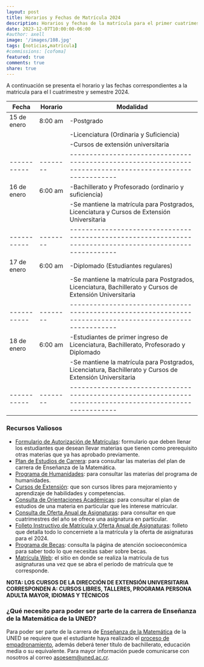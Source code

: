 ```yaml
---
layout: post
title: Horarios y Fechas de Matrícula 2024
description: Horarios y fechas de la matrícula para el primer cuatrimestre y semestre del 2024.
date: 2023-12-07T10:00:00-06:00
#author: axell
image: '/images/108.jpg'
tags: [noticias,matrícula]
#commissions: [cofoma]
featured: true
comments: true
share: true
---
```


A continuación se presenta el horario y las fechas correspondientes a la matricula para el I cuatrimestre y semestre 2024.

|Fecha      |Horario |Modalidad                                                                                                |
|-----------|--------|---------------------------------------------------------------------------------------------------------|
|15 de enero|8:00 am |-Postgrado                                                                                               |
|           |        |-Licenciatura (Ordinaria y Suficiencia)                                                                  |
|           |        |-Cursos de extensión universitaria                                                                       |
|-----------|--------|---------------------------------------------------------------------------------------------------------|
|16 de enero|6:00 am |-Bachillerato y Profesorado (ordinario y suficiencia)                                                    |
|           |        |-Se mantiene la matrícula para Postgrados, Licenciatura y Cursos de Extensión Universitaria              |
|-----------|--------|---------------------------------------------------------------------------------------------------------|
|17 de enero|6:00 am |-Diplomado (Estudiantes regulares)                                                                       |
|           |        |-Se mantiene la matrícula para Postgrados, Licenciatura, Bachillerato y Cursos de Extensión Universitaria|
|-----------|--------|---------------------------------------------------------------------------------------------------------|
|18 de enero|6:00 am |-Estudiantes de primer ingreso de Licenciatura, Bachillerato, Profesorado y Diplomado                    |
|           |        |-Se mantiene la matrícula para Postgrados, Licenciatura, Bachillerato y Cursos de Extensión Universitaria|
|-----------|--------|---------------------------------------------------------------------------------------------------------|

### Recursos Valiosos

* [Formulario de Autorización de Matrículas][1]: formulario que deben llenar los estudiantes que desean llevar materias que tienen como prerequisito otras materias que ya has aprobado previamente.
* [Plan de Estudios de Carrera][2]: para consultar las materias del plan de carrera de Enseñanza de la Matemática.
* [Programa de Humanidades][3]: para consultar las materias del programa de humanidades.
* [Cursos de Extensión][9]: que son cursos libres para mejoramiento y aprendizaje de habilidades y competencias.
* [Consulta de Orientaciones Académicas][4]: para consultar el plan de estudios de una materia en particular que les interese matricular.
* [Consulta de Oferta Anual de Asignaturas][5]: para consultar en que cuatrimestres del año se ofrece una asignatura en particular.
* [Folleto Instructivo de Matrícula y Oferta Anual de Asignaturas][10]: folleto que detalla todo lo concerniete a la matrícula y la oferta de asignaturas para el 2024.
* [Programa de Becas][6]: consulta la página de atención socioeconómica para saber todo lo que necesitas saber sobre becas.
* [Matrícula Web][7]: el sitio en donde se realiza la matrícula de tus asignaturas una vez que se abra el período de matrícula que te corresponde.

**NOTA: LOS CURSOS DE LA DIRECCIÓN DE EXTENSIÓN UNIVERSITARIA CORRESPONDEN A: CURSOS LIBRES, TALLERES, PROGRAMA PERSONA ADULTA MAYOR, IDIOMAS Y TÉCNICOS**

### ¿Qué necesito para poder ser parte de la carrera de Enseñanza de la Matemática de la UNED?

Para poder ser parte de la carrera de [Enseñanza de la Matemática][2] de la UNED se requiere que el estudiante haya realizado el [proceso de empadronamiento][8], además deberá tener título de bachillerato, educación media o su equivalente. 
Para mayor información puede comunicarse con nosotros al correo [asoesem@uned.ac.cr](mailto:asoesem@uned.ac.cr).


[1]:https://www.uned.ac.cr/index.php/ecen/noticias/autorizaciones-de-matricula
[2]:https://www.uned.ac.cr/ecen/ensenanza-de-la-matematica
[3]:https://www.uned.ac.cr/ecsh/programa-de-humanidades
[4]:https://orientacionesacademicas.uned.ac.cr/consultas/
[5]:https://produccion.uned.ac.cr/sigoa/consultaweb3.aspx
[6]:https://www.uned.ac.cr/vida-estudiantil/servicios/dependencias/oficina-de-atencion-socioeconomica/becas
[7]:https://matriweb.uned.ac.cr/
[8]:https://www.uned.ac.cr/vida-estudiantil/servicios/dependencias/oficina-de-registro-y-administracion-estudiantil/admision-y-matricula
[9]:https://www.uned.ac.cr/oferta-educativa/cursos-de-extension
[10]:https://www.uned.ac.cr/sites/default/files/2023-12/INSTRUCTIVO-I-2024_0.pdf